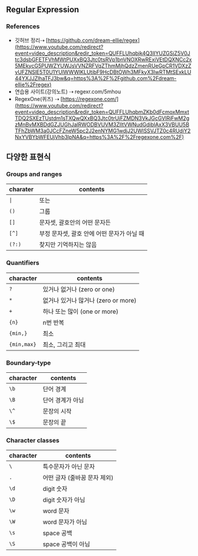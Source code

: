 ## Regular Expression
### References
* 깃허브 정리⇢ [https://github.com/dream-ellie/regex](https://www.youtube.com/redirect?event=video_description&redir_token=QUFFLUhqbjk4Q3lIYUZGSjZ5V0Jtc3dsbGFETFVhMWtPUXxBQ3Jtc0tsRVp1bnVNOXRwRExiVEtDQXNCc2x5MEkycG5PUWZYUWJsVVNZRFVqZThmMjhQdzZmenRUeGpCR1VDXzZvUFZNSlE5T0U1YUlWWWlKLUtibF9HcDBtOWh3MFkyX3IwRTMtSExkLU44YXJJZlhaTFJ3bw&q=https%3A%2F%2Fgithub.com%2Fdream-ellie%2Fregex)
* 연습용 사이트(강의노트) ⇢ regexr.com/5mhou
* RegexOne(퀴즈) ⇢ [https://regexone.com/](https://www.youtube.com/redirect?event=video_description&redir_token=QUFFLUhqbmZKb0dFcmoxMmxtTDQ2SXEzTUstdm1sTXQwQXxBQ3Jtc0trUjFZMDN3VkJGcGVlRjFwM2gzMnBvMXBDdGZJUGhJalRWODBVUVM3ZlltVWNudGdiblAxX3VBUU5BTFhZbWM3a0JCcFZneW5pc2J2enNYMG1wdjJ2UWlSSVJTZ0c4RUdiY2NxYVBYbWFEUjVhb3lpNA&q=https%3A%2F%2Fregexone.com%2F)

## 다양한 표현식
### Groups and ranges
|charater|contents|
|------|---|
| ```\|``` |또는|
|```()```|그룹|
|```[]```|문자셋, 괄호안의 어떤 문자든|
|```[^]```|부정 문자셋, 괄호 안에 어떤 문자가 아닐 때|
|```(?:)```|찾지만 기억하지는 않음|

### Quantifiers
|character|contents|
|----|----|
|```?```|있거나 없거나 (zero or one)|
|```*```|없거나 있거나 많거나 (zero or more)|
|```+```|하나 또는 많이 (one or more)|
|```{n}```|n번 반복|
|```{min,}```|최소|
|```{min,max}```|최소, 그리고 최대|

### Boundary-type
|character|contents|
|----|----|
|```\b```|단어 경계|
|```\B```|단어 경계가 아님|
|```\^```|문장의 시작|
|```\$```|문장의 끝|

### Character classes
|character|contents|
|----|----|
|```\ ```|특수문자가 아닌 문자|
|```.```|어떤 글자 (줄바꿈 문자 제외)|
|```\d```|digit 숫자|
|```\D```|digit 숫자가 아님|
|```\w```|word 문자|
|```\W```|word 문자가 아님|
|```\s```|space 공백|
|```\S```|space 공백이 아님|